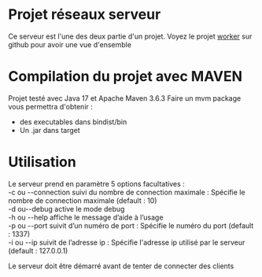 # Projet réseaux serveur

Ce serveur est l'une des deux partie d'un projet. Voyez le projet [worker](https://github.com/GuatierKlein/projet-reseau-maven) sur github
pour avoir une vue d'ensemble

# Compilation du projet avec MAVEN

Projet testé avec Java 17 et Apache Maven 3.6.3
Faire un mvm package vous permettra d'obtenir :
- des executables dans bindist/bin
- Un .jar dans target

# Utilisation

Le serveur prend en paramètre 5 options facultatives :  
-c ou --connection suivi du nombre de connection maximale : Spécifie le nombre de connection maximale (default : 10)  
-d ou--debug active le mode debug  
-h ou --help affiche le message d’aide à l’usage  
-p ou --port suivit d’un numéro de port : Spécifie le numéro du port (default : 1337)  
-i ou --ip suivit de l’adresse ip : Spécifie l'adresse ip utilisé par le serveur (default : 127.0.0.1)  

Le serveur doit être démarré avant de tenter de connecter des clients
